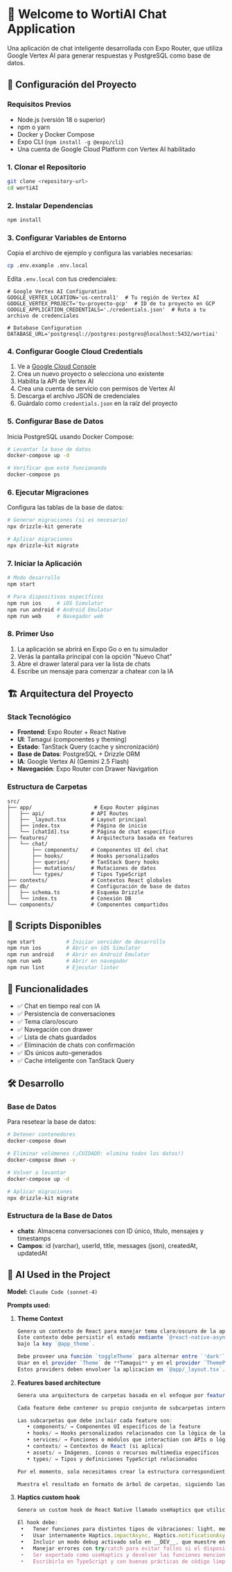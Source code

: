 # 👋 Welcome to **WortiAI Chat Application**

Una aplicación de chat inteligente desarrollada con Expo Router, que utiliza Google Vertex AI para generar respuestas y PostgreSQL como base de datos.

## 🚀 Configuración del Proyecto

### Requisitos Previos

- Node.js (versión 18 o superior)
- npm o yarn
- Docker y Docker Compose
- Expo CLI (`npm install -g @expo/cli`)
- Una cuenta de Google Cloud Platform con Vertex AI habilitado

### 1. Clonar el Repositorio

```bash
git clone <repository-url>
cd wortiAI
```

### 2. Instalar Dependencias

```bash
npm install
```

### 3. Configurar Variables de Entorno

Copia el archivo de ejemplo y configura las variables necesarias:

```bash
cp .env.example .env.local
```

Edita `.env.local` con tus credenciales:

```env
# Google Vertex AI Configuration
GOOGLE_VERTEX_LOCATION='us-central1'  # Tu región de Vertex AI
GOOGLE_VERTEX_PROJECT='tu-proyecto-gcp'  # ID de tu proyecto en GCP
GOOGLE_APPLICATION_CREDENTIALS='./credentials.json'  # Ruta a tu archivo de credenciales

# Database Configuration
DATABASE_URL='postgresql://postgres:postgres@localhost:5432/wortiai'
```

### 4. Configurar Google Cloud Credentials

1. Ve a [Google Cloud Console](https://console.cloud.google.com/)
2. Crea un nuevo proyecto o selecciona uno existente
3. Habilita la API de Vertex AI
4. Crea una cuenta de servicio con permisos de Vertex AI
5. Descarga el archivo JSON de credenciales
6. Guárdalo como `credentials.json` en la raíz del proyecto

### 5. Configurar Base de Datos

Inicia PostgreSQL usando Docker Compose:

```bash
# Levantar la base de datos
docker-compose up -d

# Verificar que esté funcionando
docker-compose ps
```

### 6. Ejecutar Migraciones

Configura las tablas de la base de datos:

```bash
# Generar migraciones (si es necesario)
npx drizzle-kit generate

# Aplicar migraciones
npx drizzle-kit migrate
```

### 7. Iniciar la Aplicación

```bash
# Modo desarrollo
npm start

# Para dispositivos específicos
npm run ios     # iOS Simulator
npm run android # Android Emulator
npm run web     # Navegador web
```

### 8. Primer Uso

1. La aplicación se abrirá en Expo Go o en tu simulador
2. Verás la pantalla principal con la opción "Nuevo Chat"
3. Abre el drawer lateral para ver la lista de chats
4. Escribe un mensaje para comenzar a chatear con la IA

## 🏗️ Arquitectura del Proyecto

### Stack Tecnológico

- **Frontend**: Expo Router + React Native
- **UI**: Tamagui (componentes y theming)
- **Estado**: TanStack Query (cache y sincronización)
- **Base de Datos**: PostgreSQL + Drizzle ORM
- **IA**: Google Vertex AI (Gemini 2.5 Flash)
- **Navegación**: Expo Router con Drawer Navigation

### Estructura de Carpetas

```
src/
├── app/                    # Expo Router páginas
│   ├── api/               # API Routes
│   ├── _layout.tsx        # Layout principal
│   ├── index.tsx          # Página de inicio
│   └── [chatId].tsx       # Página de chat específico
├── features/              # Arquitectura basada en features
│   └── chat/
│       ├── components/    # Componentes UI del chat
│       ├── hooks/         # Hooks personalizados
│       ├── queries/       # TanStack Query hooks
│       ├── mutations/     # Mutaciones de datos
│       └── types/         # Tipos TypeScript
├── contexts/              # Contextos React globales
├── db/                    # Configuración de base de datos
│   ├── schema.ts          # Esquema Drizzle
│   └── index.ts           # Conexión DB
└── components/            # Componentes compartidos
```

## 🔧 Scripts Disponibles

```bash
npm start          # Iniciar servidor de desarrollo
npm run ios        # Abrir en iOS Simulator
npm run android    # Abrir en Android Emulator
npm run web        # Abrir en navegador
npm run lint       # Ejecutar linter
```

## 📱 Funcionalidades

- ✅ Chat en tiempo real con IA
- ✅ Persistencia de conversaciones
- ✅ Tema claro/oscuro
- ✅ Navegación con drawer
- ✅ Lista de chats guardados
- ✅ Eliminación de chats con confirmación
- ✅ IDs únicos auto-generados
- ✅ Cache inteligente con TanStack Query

## 🛠️ Desarrollo

### Base de Datos

Para resetear la base de datos:

```bash
# Detener contenedores
docker-compose down

# Eliminar volúmenes (¡CUIDADO: elimina todos los datos!)
docker-compose down -v

# Volver a levantar
docker-compose up -d

# Aplicar migraciones
npx drizzle-kit migrate
```

### Estructura de la Base de Datos

- **chats**: Almacena conversaciones con ID único, título, mensajes y timestamps
- **Campos**: id (varchar), userId, title, messages (json), createdAt, updatedAt

## 🤖 AI Used in the Project

**Model:** `Claude Code (sonnet-4)`

**Prompts used:**

1. **Theme Context**
   ```ts
   Genera un contexto de React para manejar tema claro/oscuro de la aplicación.
   Este contexto debe persistir el estado mediante `@react-native-async-storage/async-storage`
   bajo la key `@app_theme`.

   Debe proveer una función `toggleTheme` para alternar entre `'dark'` y `'light'`.
   Usar en el provider `Theme` de **Tamagui** y en el provider `ThemeProvider`.
   Estos providers deben envolver la aplicacion en `@app/_layout.tsx`.
   ```

2. **Features based architecture**
   ```ts
   Genera una arquitectura de carpetas basada en el enfoque por features (feature-based architecture).

   Cada feature debe contener su propio conjunto de subcarpetas internas para mantener una estructura modular y escalable.

   Las subcarpetas que debe incluir cada feature son:
      •	components/ → Componentes UI específicos de la feature
      •	hooks/ → Hooks personalizados relacionados con la lógica de la feature
      •	services/ → Funciones o módulos que interactúan con APIs o lógica externa
      •	contexts/ → Contextos de React (si aplica)
      •	assets/ → Imágenes, íconos o recursos multimedia específicos
      •	types/ → Tipos y definiciones TypeScript relacionados

   Por el momento, solo necesitamos crear la estructura correspondiente a la feature chat aplicando este patrón.

   Muestra el resultado en formato de árbol de carpetas, siguiendo las convenciones más comunes de un proyecto React + TypeScript.
   ```

3. **Haptics custom hook**
   ```ts
   Genera un custom hook de React Native llamado useHaptics que utilice la librería expo-haptics para manejar feedback háptico.

   El hook debe:
	•	Tener funciones para distintos tipos de vibraciones: light, medium, heavy, success, warning, error y selection.
	•	Usar internamente Haptics.impactAsync, Haptics.notificationAsync y Haptics.selectionAsync según el tipo.
	•	Incluir un modo debug activado solo en __DEV__, que muestre en consola el tipo de haptic disparado junto a un emoji representativo.
	•	Manejar errores con try/catch para evitar fallos si el dispositivo no soporta vibración.
	•	Ser exportado como useHaptics y devolver las funciones mencionadas listas para usar en componentes.
	•	Escribirlo en TypeScript y con buenas prácticas de código limpias y seguras.
   ```